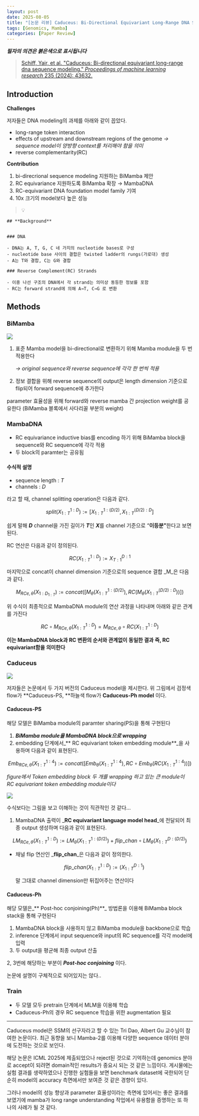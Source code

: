 ```yaml
---
layout: post
date: 2025-08-05
title: "[논문 리뷰] Caduceus: Bi-Directional Equivariant Long-Range DNA Sequence Modeling"
tags: [Genomics, Mamba]
categories: [Paper Review]
---
```


<span class="notion-red">_**필자의 의견은 붉은색으로 표시됩니다**_</span>


> [Schiff, Yair, et al. "Caduceus: Bi-directional equivariant long-range dna sequence modeling." ](https://pmc.ncbi.nlm.nih.gov/articles/PMC12189541/)[_Proceedings of machine learning research_](https://pmc.ncbi.nlm.nih.gov/articles/PMC12189541/)[ 235 (2024): 43632.](https://pmc.ncbi.nlm.nih.gov/articles/PMC12189541/)



## Introduction


**Challenges**


저자들은 DNA modeling의 과제를 아래와 같이 꼽았다.

- long-range token interaction
- effects of upstream and downstream regions of the genome 
_→ sequence model이 양방향 context를 처리해야 함을 의미_
- reverse complementarity(RC)

**Contribution**

1. bi-direcrional sequence modeling 지원하는 BiMamba 제안
1. RC equivariance 지원하도록 BiMamba 확장 → MambaDNA
1. RC-equivariant DNA foundation model family 기여
1. 10x 크기의 model보다 높은 성능

> 💡 


	## **Background**


	### DNA

	- DNA는 A, T, G, C 네 가지의 nucleotide bases로 구성
	- nucleotide base 사이의 결합은 twisted ladder의 rungs(가로대) 생성
	- A는 T와 결합, C는 G와 결합

	### Reverse Complement(RC) Strands

	- 이중 나선 구조의 DNA에서 각 strand는 의미상 동등한 정보를 포함
	- RC는 forward strand에 의해 A→T, C→G 로 변환


## Methods



### BiMamba


![](https://prod-files-secure.s3.us-west-2.amazonaws.com/542b861c-36a8-4051-84e5-8804b6728dba/2c247d59-7815-4980-99f0-8f0d21f445a7/image.png?X-Amz-Algorithm=AWS4-HMAC-SHA256&X-Amz-Content-Sha256=UNSIGNED-PAYLOAD&X-Amz-Credential=ASIAZI2LB466533ZHVTD%2F20250816%2Fus-west-2%2Fs3%2Faws4_request&X-Amz-Date=20250816T160105Z&X-Amz-Expires=3600&X-Amz-Security-Token=IQoJb3JpZ2luX2VjEC0aCXVzLXdlc3QtMiJIMEYCIQD8%2B7IIGlU2SuNZJ8mTBM6hglzQme8%2BrWT%2BLD4ZvqfbFQIhAOMLeI1OAquiOUqt1m9Ai6EW8gFw9Ac8kZbNrgLbbdgFKv8DCHYQABoMNjM3NDIzMTgzODA1IgxzE%2B40QwdIquNoD7gq3AOlkuIbL407LCny9jTfqCI2MnzUDDbAQic95ri6TdH3XmeawRX5JKTBjPBPJRj1m222mtifECnaOksmBvUCQ0yRbd9ht%2FDVEKfdwmGTBglvWLgiwu0pSf8IJ4DMRZdqIyeP4tqR7asYGUM%2FL62OEbYRORqwTigEG2U6OKWKyy0WfrRjcolIxFoXtljvjXVRaLyKPogER2ptDAX%2FKNK1q0lG9kHGhfhJtbnebGcXtN0Q54tILzS2rBuDB9G6ISNMIbehuRgk37FSCfWLpg5CqQjhiGt9FmelV7wCb6umFJTL7QSgbFgRwtXiKPjufZ3HMYvCqR7K4%2FFnKT6yqPWzhxSBOhQz9GO5QYW4xuUnDvtNrkk%2FgUxj12bjjOwO66uHf%2F8YDtBPgiQPwB4O5ARywnUAre40tVK1hrmnDA9zQ6kH4YuXGvYHcVjDVTRuKTtFOs1DrteNDhQHW3wJUPsDkUz1Nf5%2B2spAzq1DORNJD0T7A3vIhz6K10u017roFzEjHA8K66%2F%2FgWZMvR%2FM8bg2no7DJ5ufclL6%2Bfkq4K7t0Dmsnth289n0Rq3dhFioJBhJW856c9a5FXF1Q5qImdlDSNbs7Nhvn7U4bDnUUZF5Qb0Sj7vi7MwveTbSmDrohjCa%2F4HFBjqkAbEDjOsm%2FMBbG8MTQQNE1mldq3WBfvagMMS8JjJsu3TCZWBKOVX%2B30txfJ9GbzhiwKZ5o7%2FJacU03YUshcfl3RIsUkUs4PfqP73I%2Fl53cWToSvK7%2BxeT5Gzf4iX0RfLPgnEQ9VvFoq6yeo%2FAdaTfTD0g7cauMD8xectYORnlY%2BE86y4p9qX7dzq45tzXauWdJz76ixOnJt5sl53wqXckFqHGVpmI&X-Amz-Signature=e7f40900fab880e3bed28b68eb2fd32005050ccc924320dc01a586425be1afe4&X-Amz-SignedHeaders=host&x-amz-checksum-mode=ENABLED&x-id=GetObject)

1. 표준 Mamba model을 bi-directional로 변환하기 위해 Mamba module을 두 번 적용한다

	_→ original sequence와 reverse sequence에 각각 한 번씩 적용_

1. 정보 결합을 위해 reverse sequence의 output은 length dimension 기준으로 flip되어 forward sequence에 추가한다

parameter 효율성을 위해 forward와 reverse mamba 간 projection weight를 공유한다 (BiMamba 블록에서 사다리꼴 부분의 weight)



### MambaDNA

- RC equivariance inductive bias를 encoding 하기 위해 BiMamba block을 sequence와 RC sequence에 각각 적용
- 두 block의 paramter는 공유됨


#### 수식적 설명

- sequence length : _T_
- channels : _D_

라고 할 때,  channel splitting operation은 다음과 같다.


$$
split(X^{1:D}_{1:T}):=[X^{1:(D/2)}_{1:T},X^{(D/2):D}_{1:T}]
$$


<span class="notion-red">쉽게 말해 </span><span class="notion-red">_**D**_</span><span class="notion-red"> channel을 가진 길이가 </span><span class="notion-red">_**T**_</span><span class="notion-red">인 </span><span class="notion-red">_**X**_</span><span class="notion-red">를 channel 기준으로 “</span><span class="notion-red">**이등분”**</span><span class="notion-red">한다고 보면 된다.</span>


RC 연산은 다음과 같이 정의된다.


$$
RC(X^{1:D}_{1:T}):=X^{D:1}_{T:1}
$$


마지막으로 concat이 channel dimension 기준으로의 sequence 결합 _M_은 다음과 같다.


$$
M_{RCe,\theta}(X_{1:D_{1:T}}):=concat([M_{\theta}(X^{1:(D/2)}_{1:T}),RC(M_{\theta}(X^{(D/2):D}_{1:T}))])
$$


위 수식이 최종적으로 MambaDNA module의 연산 과정을 나타내며 아래와 같은 관계를 가진다


$$
RC\circ M_{RCe,\theta}(X^{1:D}_{1:T}) = M_{RCe,\theta} \circ RC(X^{1:D}_{1:T})
$$


**이는 MambaDNA block과 RC 변환의 순서와 관계없이 동일한 결과 즉, RC equivariant함을 의미한다**



### Caduceus


![](https://prod-files-secure.s3.us-west-2.amazonaws.com/542b861c-36a8-4051-84e5-8804b6728dba/f94a60d7-8145-473b-aef9-7c68d3ec604a/image.png?X-Amz-Algorithm=AWS4-HMAC-SHA256&X-Amz-Content-Sha256=UNSIGNED-PAYLOAD&X-Amz-Credential=ASIAZI2LB466533ZHVTD%2F20250816%2Fus-west-2%2Fs3%2Faws4_request&X-Amz-Date=20250816T160107Z&X-Amz-Expires=3600&X-Amz-Security-Token=IQoJb3JpZ2luX2VjEC0aCXVzLXdlc3QtMiJIMEYCIQD8%2B7IIGlU2SuNZJ8mTBM6hglzQme8%2BrWT%2BLD4ZvqfbFQIhAOMLeI1OAquiOUqt1m9Ai6EW8gFw9Ac8kZbNrgLbbdgFKv8DCHYQABoMNjM3NDIzMTgzODA1IgxzE%2B40QwdIquNoD7gq3AOlkuIbL407LCny9jTfqCI2MnzUDDbAQic95ri6TdH3XmeawRX5JKTBjPBPJRj1m222mtifECnaOksmBvUCQ0yRbd9ht%2FDVEKfdwmGTBglvWLgiwu0pSf8IJ4DMRZdqIyeP4tqR7asYGUM%2FL62OEbYRORqwTigEG2U6OKWKyy0WfrRjcolIxFoXtljvjXVRaLyKPogER2ptDAX%2FKNK1q0lG9kHGhfhJtbnebGcXtN0Q54tILzS2rBuDB9G6ISNMIbehuRgk37FSCfWLpg5CqQjhiGt9FmelV7wCb6umFJTL7QSgbFgRwtXiKPjufZ3HMYvCqR7K4%2FFnKT6yqPWzhxSBOhQz9GO5QYW4xuUnDvtNrkk%2FgUxj12bjjOwO66uHf%2F8YDtBPgiQPwB4O5ARywnUAre40tVK1hrmnDA9zQ6kH4YuXGvYHcVjDVTRuKTtFOs1DrteNDhQHW3wJUPsDkUz1Nf5%2B2spAzq1DORNJD0T7A3vIhz6K10u017roFzEjHA8K66%2F%2FgWZMvR%2FM8bg2no7DJ5ufclL6%2Bfkq4K7t0Dmsnth289n0Rq3dhFioJBhJW856c9a5FXF1Q5qImdlDSNbs7Nhvn7U4bDnUUZF5Qb0Sj7vi7MwveTbSmDrohjCa%2F4HFBjqkAbEDjOsm%2FMBbG8MTQQNE1mldq3WBfvagMMS8JjJsu3TCZWBKOVX%2B30txfJ9GbzhiwKZ5o7%2FJacU03YUshcfl3RIsUkUs4PfqP73I%2Fl53cWToSvK7%2BxeT5Gzf4iX0RfLPgnEQ9VvFoq6yeo%2FAdaTfTD0g7cauMD8xectYORnlY%2BE86y4p9qX7dzq45tzXauWdJz76ixOnJt5sl53wqXckFqHGVpmI&X-Amz-Signature=1462a1bd0642deb2f316b828633afcb35b7e6a1684b8166313a418c62f114fbe&X-Amz-SignedHeaders=host&x-amz-checksum-mode=ENABLED&x-id=GetObject)


저자들은 논문에서 두 가지 버전의 Caduceus model을 제시한다. 위 그림에서 검정색 flow가 **Caduceus-PS, **하늘색 flow가 **Caduceus-Ph model** 이다.



#### Caduceus-PS


해당 모델은 BiMamba module의 paramter sharing(PS)을 통해 구현된다

1. _**BiMamba module을 MambaDNA block으로 wrapping**_
1. embedding 단계에서_** RC equivariant token embedding module**_을 사용하며 다음과 같이 표현된다.

$$
Emb_{RCe,\theta}(X^{1:4}_{1:T}):=concat([Emb_{\theta}(X^{1:4}_{1:T}),RC \circ Emb_{\theta}(RC(X^{1:4}_{1:T}))])
$$


_figure에서 Token embedding block 두 개를 wrapping 하고 있는 큰 module이 RC equivariant token embedding module이다_


![](https://prod-files-secure.s3.us-west-2.amazonaws.com/542b861c-36a8-4051-84e5-8804b6728dba/b175e4da-71eb-4e91-8c23-a06dabe673c9/image.png?X-Amz-Algorithm=AWS4-HMAC-SHA256&X-Amz-Content-Sha256=UNSIGNED-PAYLOAD&X-Amz-Credential=ASIAZI2LB466533ZHVTD%2F20250816%2Fus-west-2%2Fs3%2Faws4_request&X-Amz-Date=20250816T160107Z&X-Amz-Expires=3600&X-Amz-Security-Token=IQoJb3JpZ2luX2VjEC0aCXVzLXdlc3QtMiJIMEYCIQD8%2B7IIGlU2SuNZJ8mTBM6hglzQme8%2BrWT%2BLD4ZvqfbFQIhAOMLeI1OAquiOUqt1m9Ai6EW8gFw9Ac8kZbNrgLbbdgFKv8DCHYQABoMNjM3NDIzMTgzODA1IgxzE%2B40QwdIquNoD7gq3AOlkuIbL407LCny9jTfqCI2MnzUDDbAQic95ri6TdH3XmeawRX5JKTBjPBPJRj1m222mtifECnaOksmBvUCQ0yRbd9ht%2FDVEKfdwmGTBglvWLgiwu0pSf8IJ4DMRZdqIyeP4tqR7asYGUM%2FL62OEbYRORqwTigEG2U6OKWKyy0WfrRjcolIxFoXtljvjXVRaLyKPogER2ptDAX%2FKNK1q0lG9kHGhfhJtbnebGcXtN0Q54tILzS2rBuDB9G6ISNMIbehuRgk37FSCfWLpg5CqQjhiGt9FmelV7wCb6umFJTL7QSgbFgRwtXiKPjufZ3HMYvCqR7K4%2FFnKT6yqPWzhxSBOhQz9GO5QYW4xuUnDvtNrkk%2FgUxj12bjjOwO66uHf%2F8YDtBPgiQPwB4O5ARywnUAre40tVK1hrmnDA9zQ6kH4YuXGvYHcVjDVTRuKTtFOs1DrteNDhQHW3wJUPsDkUz1Nf5%2B2spAzq1DORNJD0T7A3vIhz6K10u017roFzEjHA8K66%2F%2FgWZMvR%2FM8bg2no7DJ5ufclL6%2Bfkq4K7t0Dmsnth289n0Rq3dhFioJBhJW856c9a5FXF1Q5qImdlDSNbs7Nhvn7U4bDnUUZF5Qb0Sj7vi7MwveTbSmDrohjCa%2F4HFBjqkAbEDjOsm%2FMBbG8MTQQNE1mldq3WBfvagMMS8JjJsu3TCZWBKOVX%2B30txfJ9GbzhiwKZ5o7%2FJacU03YUshcfl3RIsUkUs4PfqP73I%2Fl53cWToSvK7%2BxeT5Gzf4iX0RfLPgnEQ9VvFoq6yeo%2FAdaTfTD0g7cauMD8xectYORnlY%2BE86y4p9qX7dzq45tzXauWdJz76ixOnJt5sl53wqXckFqHGVpmI&X-Amz-Signature=8e5b80a5b4e7027c01312e3d242e6ef0e303c87b41e941ab5ee63d9dd52ee543&X-Amz-SignedHeaders=host&x-amz-checksum-mode=ENABLED&x-id=GetObject)


<span class="notion-red">수식보다는 그림을 보고 이해하는 것이 직관적인 것 같다…</span>

1. MambaDNA 출력이 _**RC equivariant language model head**_에 전달되어 최종 output 생성하며 다음과 같이 표현된다.

$$
LM_{RCe,\theta}(X^{1:D}_{1:T}):= LM_{\theta}(X^{1:(D/2)}_{1:T})+flip\_chan\circ LM_{\theta}(X^{D:(D/2)}_{1:T})
$$

- 채널 flip 연산인 _**flip\_chan**_은 다음과 같이 정의한다.

	$$
	flip\_chan(X^{1:D}_{1:T}):=(X^{D:1}_{1:T})
	$$


	말 그대로 channel dimension만 뒤집어주는 연산이다



#### Caduceus-Ph


해당 모델은_** Post-hoc conjoining(Ph)**_ 방법론을 이용해 BiMamba block stack을 통해 구현된다

1. MambaDNA block을 사용하지 않고 BiMamba module을 backbone으로 학습
1. inference 단계에서 input sequence와 input의 RC sequence를 각각 model에 입력
1. 두 output을 평균해 최종 output 산출

2, 3번에 해당하는 부분이 _**Post-hoc conjoining**_ 이다.


<span class="notion-red">논문에 설명이 구체적으로 되어있지는 않다..</span>



### Train

- 두 모델 모두 pretrain 단계에서 MLM을 이용해 학습
- Caduceus-Ph의 경우 RC sequence 학습을 위한 augmentation 필요

---


<span class="notion-red">Caduceus model은 SSM의 선구자라고 할 수 있는 Tri Dao, Albert Gu 교수님이 참여한 논문이다. 최근 동향을 보니 Mamba-2를 이용해 다양한 sequence 데이터 분야에 도전하는 것으로 보인다.</span>


<span class="notion-red">해당 논문은 ICML 2025에 제출되었으나 reject된 것으로 기억하는데 genomics 분야로 accept이 되려면 domain적인 results가 중요시 되는 것 같은 느낌이다. 게시물에는 실험 결과를 생략하였으나 진행한 실험들을 보면 benchmark dataset에 국한되어 단순히 model의 accuracy 측면에서만 보여준 것 같은 경향이 있다.</span>


<span class="notion-red">그러나 model의 성능 향상과 parameter 효율성이라는 측면에 있어서는 좋은 결과를 보였기에 mamba가 long range understanding 작업에서 유용함을 증명하는 또 하나의 사례가 될 것 같다.</span>


